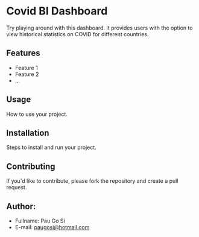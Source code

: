 # Covid BI Dashboard

Try playing around with this dashboard. It provides users with the option to view historical statistics on COVID for different countries.

## Features

- Feature 1
- Feature 2
- ...

## Usage

How to use your project.

## Installation

Steps to install and run your project.

## Contributing

If you'd like to contribute, please fork the repository and create a pull request.

## Author:

- Fullname: Pau Go Si 
- E-mail: paugosi@hotmail.com
